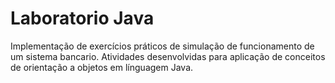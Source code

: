 # Laboratorio Java

Implementação de exercícios práticos de simulação de funcionamento de um sistema bancario. Atividades desenvolvidas para aplicação de conceitos de orientação a objetos em línguagem Java.
